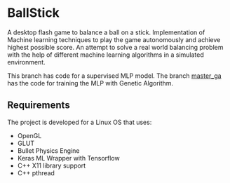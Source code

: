 # BallStick
A desktop flash game to balance a ball on a stick. Implementation of Machine learning techniques to play the game autonomously and achieve highest possible score. An attempt to solve a real world balancing problem with the help of different machine learning algorithms in a simulated environment.

This branch has code for a supervised MLP model. The branch [master_ga](https://github.com/prabinrath/BallStick/tree/master_ga) has the code for training the MLP with Genetic Algorithm.

## Requirements

The project is developed for a Linux OS that uses:

* OpenGL
* GLUT
* Bullet Physics Engine
* Keras ML Wrapper with Tensorflow
* C++ X11 library support
* C++ pthread
